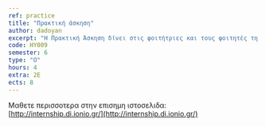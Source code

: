 ```yaml
---
ref: practice
title: "Πρακτική άσκηση"
author: dadoyan
excerpt: "Η Πρακτική Άσκηση δίνει στις φοιτήτριες και τους φοιτητές τη δυνατότητα να αντιμετωπίσουν πραγματικά προβλήματα που σχετίζονται με την επιστήμη τους στην αγορά εργασίας και να τα επιλύσουν χρησιμοποιώντας στην πράξη διδαχθείσες μεθόδους και τεχνολογίες, καθώς επίσης και να εξοικειωθούν με εξοπλισμό που μετά το πέρας των σπουδών τους είναι δυνατό να κληθούν να χρησιμοποιήσουν."
code: HY009
semester: 6
type: "Ο"
hours: 4
extra: 2E
ects: 8
---
```

Mαθετε περισσοτερα στην επισημη ιστοσελιδα: [http://internship.di.ionio.gr/](http://internship.di.ionio.gr/)
